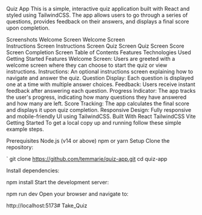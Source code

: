 Quiz App
This is a simple, interactive quiz application built with React and styled using TailwindCSS. The app allows users to go through a series of questions, provides feedback on their answers, and displays a final score upon completion.

Screenshots
Welcome Screen
Welcome Screen	
Instructions Screen
Instructions Screen
Quiz Screen
Quiz Screen	
Score Screen
Completion Screen
Table of Contents
Features
Technologies Used
Getting Started
Features
Welcome Screen: Users are greeted with a welcome screen where they can choose to start the quiz or view instructions.
Instructions: An optional instructions screen explaining how to navigate and answer the quiz.
Question Display: Each question is displayed one at a time with multiple answer choices.
Feedback: Users receive instant feedback after answering each question.
Progress Indicator: The app tracks the user's progress, indicating how many questions they have answered and how many are left.
Score Tracking: The app calculates the final score and displays it upon quiz completion.
Responsive Design: Fully responsive and mobile-friendly UI using TailwindCSS.
Built With
React
TailwindCSS
Vite
Getting Started
To get a local copy up and running follow these simple example steps.

Prerequisites
Node.js (v14 or above)
npm or yarn
Setup
Clone the repository:

` git clone https://github.com/temmarie/quiz-app.git cd quiz-app


Install dependencies:

npm install
Start the development server:

npm run dev
Open your browser and navigate to:

http://localhost:5173# Take_Quiz
